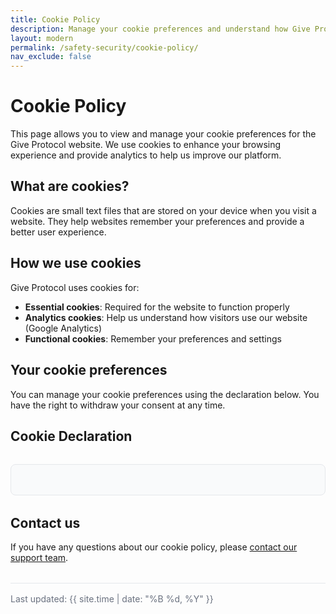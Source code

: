 ```yaml
---
title: Cookie Policy
description: Manage your cookie preferences and understand how Give Protocol uses cookies
layout: modern
permalink: /safety-security/cookie-policy/
nav_exclude: false
---
```


# Cookie Policy

This page allows you to view and manage your cookie preferences for the Give Protocol website. We use cookies to enhance your browsing experience and provide analytics to help us improve our platform.

## What are cookies?

Cookies are small text files that are stored on your device when you visit a website. They help websites remember your preferences and provide a better user experience.

## How we use cookies

Give Protocol uses cookies for:

- **Essential cookies**: Required for the website to function properly
- **Analytics cookies**: Help us understand how visitors use our website (Google Analytics)
- **Functional cookies**: Remember your preferences and settings

## Your cookie preferences

You can manage your cookie preferences using the declaration below. You have the right to withdraw your consent at any time.

## Cookie Declaration

<div class="cookie-declaration-container">
  <script
    id="CookieDeclaration"
    src="https://consent.cookiebot.com/319f86f1-9698-4506-8ddf-e6245f77b1d6/cd.js"
    type="text/javascript"
  ></script>
</div>

## Contact us

If you have any questions about our cookie policy, please [contact our support team](/help-center/need-help/).

<div class="last-updated">
  Last updated: {{ site.time | date: "%B %d, %Y" }}
</div>

<style>
.cookie-declaration-container {
  margin: 2rem 0;
  padding: 1.5rem;
  border: 1px solid #e5e7eb;
  border-radius: 0.5rem;
  background-color: #f9fafb;
}

body.dark-mode .cookie-declaration-container {
  border-color: #374151;
  background-color: #1f2937;
}

.last-updated {
  margin-top: 2rem;
  padding-top: 1rem;
  border-top: 1px solid #e5e7eb;
  font-size: 0.875rem;
  color: #6b7280;
}

body.dark-mode .last-updated {
  border-top-color: #374151;
  color: #9ca3af;
}
</style>
